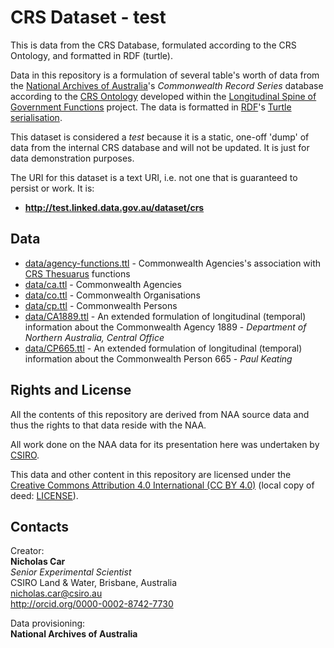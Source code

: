 # CRS Dataset - test
This is data from the CRS Database, formulated according to the CRS Ontology, and formatted in RDF (turtle).

Data in this repository is a formulation of several table's worth of data from the [National Archives of Australia](http://www.naa.gov.au)'s *Commonwealth Record Series* database according to the [CRS Ontology](http://linked.data.gov.au/def/crs) developed within the [Longitudinal Spine of Government Functions](https://longspine.cat) project. The data is formatted in [RDF](https://www.w3.org/RDF/)'s [Turtle serialisation](https://www.w3.org/TR/turtle/).

This dataset is considered a *test* because it is a static, one-off 'dump' of data from the internal CRS database and will not be updated. It is just for data demonstration purposes.

The URI for this dataset is a text URI, i.e. not one that is guaranteed to persist or work. It is:

* **<http://test.linked.data.gov.au/dataset/crs>**


## Data
* [data/agency-functions.ttl](data/agency-functions.ttl) - Commonwealth Agencies's association with [CRS Thesuarus](http://linked.data.gov.au/def/crs-th) functions
* [data/ca.ttl](data/ca.ttl) - Commonwealth Agencies
* [data/co.ttl](data/co.ttl) - Commonwealth Organisations
* [data/cp.ttl](data/cp.ttl) - Commonwealth Persons
* [data/CA1889.ttl](data/CA1889.ttl) - An extended formulation of longitudinal (temporal) information about the Commonwealth Agency 1889 - *Department of Northern Australia, Central Office*
* [data/CP665.ttl](data/CP665.ttl) - An extended formulation of longitudinal (temporal) information about the Commonwealth Person 665 - *Paul Keating*


## Rights and License
All the contents of this repository are derived from NAA source data and thus the rights to that data reside with the NAA.

All work done on the NAA data for its presentation here was undertaken by [CSIRO](https://www.csiro.au).

This data and other content in this repository are licensed under the [Creative Commons Attribution 4.0 International (CC BY 4.0)](https://creativecommons.org/licenses/by/4.0/) (local copy of deed: [LICENSE](LICENSE)).


## Contacts
Creator:  
**Nicholas Car**  
*Senior Experimental Scientist*  
CSIRO Land & Water, Brisbane, Australia  
<nicholas.car@csiro.au>  
<http://orcid.org/0000-0002-8742-7730>  

Data provisioning:  
**National Archives of Australia**  

